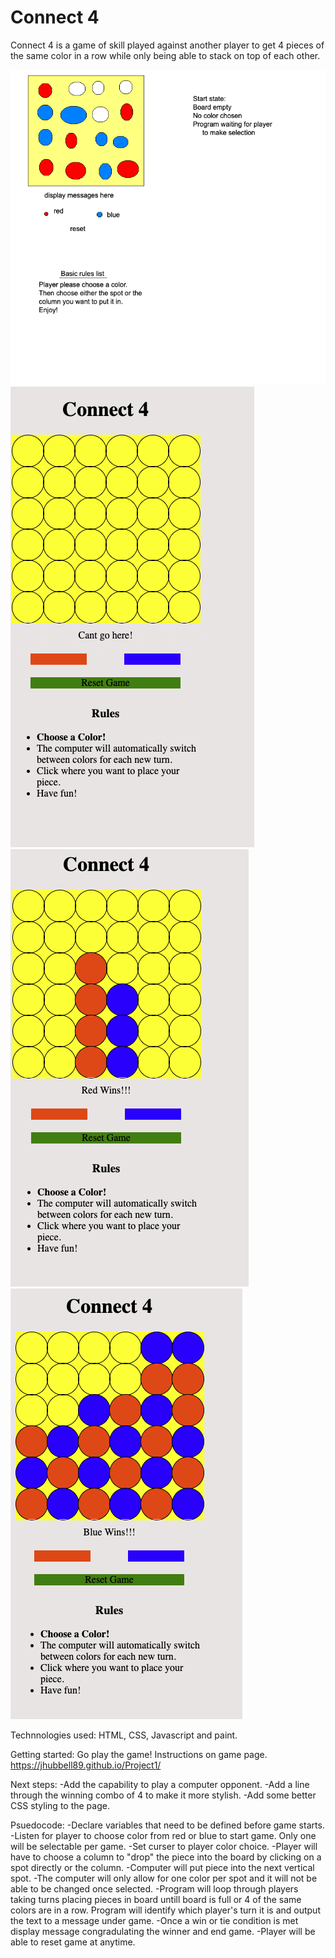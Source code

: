 

# Connect 4
Connect 4 is a game of skill played against another player to get 4 pieces of the same color in a row while only being able to stack on top of each other.




![wireframe](wireframe.png)
![pic1](pic1.png)
![pic2](pic2.png)
![pic3](pic3.png)


Technnologies used: HTML, CSS, Javascript and paint. 

Getting started:
Go play the game!
Instructions on game page.
https://jhubbell89.github.io/Project1/


Next steps:
-Add the capability to play a computer opponent. 
-Add a line through the winning combo of 4 to make it more stylish. 
-Add some better CSS styling to the page. 


Psuedocode:
-Declare variables that need to be defined before game starts.
-Listen for player to choose color from red or blue to start game. Only one will be selectable per game.
-Set curser to player color choice. 
-Player will have to choose a column to "drop" the piece into the board by clicking on a spot directly or the column.
-Computer will put piece into the next vertical spot.
-The computer will only allow for one color per spot and it will not be able to be changed once selected. 
-Program will loop through players taking turns placing pieces in board untill board is full or 4 of the same colors are in a row. Program will identify which player's turn it is and output the text to a message under game. 
-Once a win or tie condition is met display message congradulating the winner and end game.
-Player will be able to reset game at anytime.


